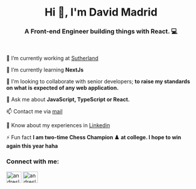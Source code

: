 <h1 align="center">Hi 👋, I'm David Madrid</h1>

<h3 align="center">A Front-end Engineer building things with React. 💻</h3> <br>

🔭 I’m currently working at [Sutherland](https://www.sutherlandglobal.com/)

🌱 I’m currently learning **NextJs**

🤝 I'm looking to collaborate with senior developers; **to raise my standards on what is expected of any web application.**

💬 Ask me about **JavaScript, TypeScript or React.**

📫 Contact me via [mail](davidmadridpathway@gmail.com)

📄 Know about my experiences in [Linkedin](https://www.linkedin.com/in/david-madrid-0809211a1/)<br>

⚡ Fun fact **I am two-time Chess Champion ♟️ at college. I hope to win again this year haha**

<h3 align="left">Connect with me:</h3>
<p align="left">
<a href="https://twitter.com/dmadridyOficial" target="blank"><img align="center" src="https://raw.githubusercontent.com/rahuldkjain/github-profile-readme-generator/master/src/images/icons/Social/twitter.svg" alt="andreslemusm1" height="30" width="40" /></a>
<a href="https://www.linkedin.com/in/david-madrid-0809211a1/" target="blank"><img align="center" src="https://raw.githubusercontent.com/rahuldkjain/github-profile-readme-generator/master/src/images/icons/Social/linked-in-alt.svg" alt="andreslemusm" height="30" width="40" /></a>
</p>
